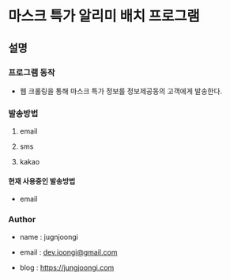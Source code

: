 # 마스크 특가 알리미 배치 프로그램

## 설명

### 프로그램 동작

- 웹 크롤링을 통해 마스크 특가 정보를 정보제공동의 고객에게 발송한다.

### 발송방법

1. email

2. sms

3. kakao

#### 현재 사용중인 발송방법

- email


### Author

- name : jugnjoongi

- email : dev.joongi@gmail.com

- blog : https://jungjoongi.com


